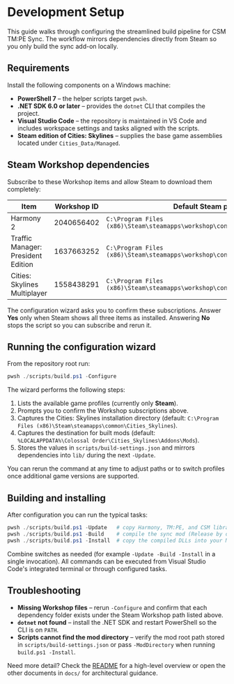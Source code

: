 # Development Setup

This guide walks through configuring the streamlined build pipeline for CSM TM:PE Sync. The workflow mirrors dependencies directly from Steam so you only build the sync add-on locally.

## Requirements

Install the following components on a Windows machine:

- **PowerShell 7** – the helper scripts target `pwsh`.
- **.NET SDK 6.0 or later** – provides the `dotnet` CLI that compiles the project.
- **Visual Studio Code** – the repository is maintained in VS Code and includes workspace settings and tasks aligned with the scripts.
- **Steam edition of Cities: Skylines** – supplies the base game assemblies located under `Cities_Data/Managed`.

## Steam Workshop dependencies

Subscribe to these Workshop items and allow Steam to download them completely:

| Item | Workshop ID | Default Steam path |
| --- | --- | --- |
| Harmony 2 | 2040656402 | `C:\Program Files (x86)\Steam\steamapps\workshop\content\255710\2040656402` |
| Traffic Manager: President Edition | 1637663252 | `C:\Program Files (x86)\Steam\steamapps\workshop\content\255710\1637663252` |
| Cities: Skylines Multiplayer | 1558438291 | `C:\Program Files (x86)\Steam\steamapps\workshop\content\255710\1558438291` |

The configuration wizard asks you to confirm these subscriptions. Answer **Yes** only when Steam shows all three items as installed. Answering **No** stops the script so you can subscribe and rerun it.

## Running the configuration wizard

From the repository root run:

```powershell
pwsh ./scripts/build.ps1 -Configure
```

The wizard performs the following steps:

1. Lists the available game profiles (currently only **Steam**).
2. Prompts you to confirm the Workshop subscriptions above.
3. Captures the Cities: Skylines installation directory (default: `C:\Program Files (x86)\Steam\steamapps\common\Cities_Skylines`).
4. Captures the destination for built mods (default: `%LOCALAPPDATA%\Colossal Order\Cities_Skylines\Addons\Mods`).
5. Stores the values in `scripts/build-settings.json` and mirrors dependencies into `lib/` during the next `-Update`.

You can rerun the command at any time to adjust paths or to switch profiles once additional game versions are supported.

## Building and installing

After configuration you can run the typical tasks:

```powershell
pwsh ./scripts/build.ps1 -Update   # copy Harmony, TM:PE, and CSM libraries into lib/
pwsh ./scripts/build.ps1 -Build    # compile the sync mod (Release by default)
pwsh ./scripts/build.ps1 -Install  # copy the compiled DLLs into your Mods folder
```

Combine switches as needed (for example `-Update -Build -Install` in a single invocation). All commands can be executed from Visual Studio Code's integrated terminal or through configured tasks.

## Troubleshooting

- **Missing Workshop files** – rerun `-Configure` and confirm that each dependency folder exists under the Steam Workshop path listed above.
- **`dotnet` not found** – install the .NET SDK and restart PowerShell so the CLI is on `PATH`.
- **Scripts cannot find the mod directory** – verify the mod root path stored in `scripts/build-settings.json` or pass `-ModDirectory` when running `build.ps1 -Install`.

Need more detail? Check the [README](../README.md) for a high-level overview or open the other documents in `docs/` for architectural guidance.
